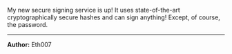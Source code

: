 My new secure signing service is up! It uses state-of-the-art cryptographically secure hashes and can sign anything! Except, of course, the password.

---
**Author:** Eth007